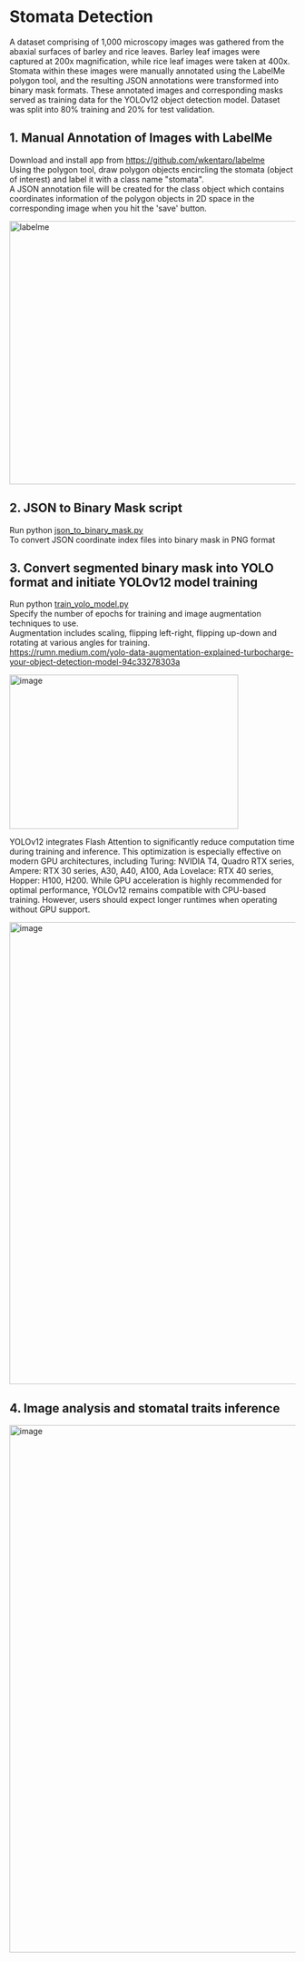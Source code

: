 # Stomata Detection
A dataset comprising of 1,000 microscopy images was gathered from the abaxial surfaces of barley and rice leaves. Barley leaf images were captured at 200x magnification, while rice leaf images were taken at 400x. Stomata within these images were manually annotated using the LabelMe polygon tool, and the resulting JSON annotations were transformed into binary mask formats. These annotated images and corresponding masks served as training data for the YOLOv12 object detection model. Dataset was split into 80% training and 20% for test validation. 

## 1. Manual Annotation of Images with LabelMe
Download and install app from https://github.com/wkentaro/labelme
<br> Using the polygon tool, draw polygon objects encircling the stomata (object of interest) and label it with a class name "stomata". </br>
A JSON annotation file will be created for the class object which contains coordinates information of the polygon objects in 2D space in the corresponding image when you hit the 'save' button.

<img width="622" height="464" alt="labelme" src="https://github.com/user-attachments/assets/32442cec-06da-446b-a9e8-9fcefe2cdec0" />

## 2. JSON to Binary Mask script
Run python [json_to_binary_mask.py](https://github.com/kjxlau/stomata/blob/main/json_to_binary_mask.py) 
<br> To convert JSON coordinate index files into binary mask in PNG format </br>

## 3. Convert segmented binary mask into YOLO format and initiate YOLOv12 model training
Run python [train_yolo_model.py](https://github.com/kjxlau/stomata/blob/main/train_yolo_model.py)
<br> Specify the number of epochs for training and image augmentation techniques to use. </br>
Augmentation includes scaling, flipping left-right, flipping up-down and rotating at various angles for training.
<br> https://rumn.medium.com/yolo-data-augmentation-explained-turbocharge-your-object-detection-model-94c33278303a </br>

<img width="403" height="272" alt="image" src="https://github.com/user-attachments/assets/c81b17e0-f4c4-416b-ab30-4e2ec2e39638" />

YOLOv12 integrates Flash Attention to significantly reduce computation time during training and inference. This optimization is especially effective on modern GPU architectures, including Turing: NVIDIA T4, Quadro RTX series, Ampere: RTX 30 series, A30, A40, A100, Ada Lovelace: RTX 40 series, Hopper: H100, H200. While GPU acceleration is highly recommended for optimal performance, YOLOv12 remains compatible with CPU-based training. However, users should expect longer runtimes when operating without GPU support.

<img width="1346" height="814" alt="image" src="https://github.com/user-attachments/assets/67dd1075-3305-4364-9a0b-9e0898933e9f" />

## 4. Image analysis and stomatal traits inference
<img width="1667" height="929" alt="image" src="https://github.com/user-attachments/assets/a2940670-67a4-474c-8138-48c1aafa27c5" />

